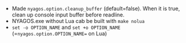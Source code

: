 - Made `nyagos.option.cleanup_buffer` (default=false). When it is true, clean up console input buffer before readline.
- NYAGOS.exe without Lua cab be built with `make nolua`
- `set -o OPTION_NAME` and `set +o OPTION_NAME` (=`nyagos.option.OPTION_NAME=` on Lua)
